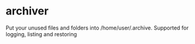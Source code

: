 # archiver
Put your unused files and folders into /home/user/.archive. Supported for logging, listing and restoring
